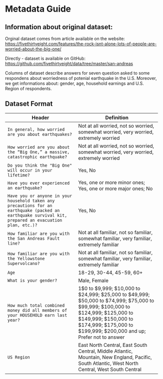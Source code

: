 # Metadata Guide

## Information about original dataset:

Orginal dataset comes from article available on the website: https://fivethirtyeight.com/features/the-rock-isnt-alone-lots-of-people-are-worried-about-the-big-one/

Directly - dataset is available on GitHub: https://github.com/fivethirtyeight/data/tree/master/san-andreas

Columns of dataset describe answers for seven question asked to some respondens about worriedness of potenial earthquake in the U.S.
Moreover, we get informations about: gender, age, household earnings and U.S. Region of respondents. 


## Dataset Format

Header | Definition
---|---------
`In general, how worried are you about earthquakes?` | Not at all worried, not so worried, somewhat worried, very worried, extremely worried
`How worried are you about the “Big One,” a massive, catastrophic earthquake?` | Not at all worried, not so worried, somewhat worried, very worried, extremely worried
`Do you think the "Big One" will occur in your lifetime?` | Yes, No
`Have you ever experienced an earthquake?` | Yes, one or more minor ones; Yes, one or more major ones; No
`Have you or anyone in your household taken any precautions for an earthquake (packed an earthquake survival kit, prepared an evacuation plan, etc.)?` | Yes, No
`How familiar are you with the San Andreas Fault line?` | Not at all familiar, not so familiar, somewhat familiar, very familiar, extremely familiar
`How familiar are you with the Yellowstone Supervolcano?` | Not at all familiar, not so familiar, somewhat familiar, very familiar, extremely familiar
`Age` | 18-29, 30-44, 45-59, 60+
`What is your gender?` | Male, Female
`How much total combined money did all members of your HOUSEHOLD earn last year?` | 1$0 to $9,999; $10,000 to $24,999; $25,000 to $49,999; $50,000 to $74,999; $75,000 to $99,999; $100,000 to $124,999; $125,000 to $149,999; $150,000 to $174,999; $175,000 to $199,999; $200,000 and up; Prefer not to answer
`US Region` | East North Central, East South Central, Middle Atlantic, Mountain, New England, Pacific, South Atlantic, West North Central, West South Central